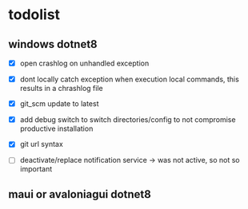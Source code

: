 # todolist
## windows dotnet8
- [x] open crashlog on unhandled exception
- [x] dont locally catch exception when execution local commands, this results in a chrashlog file
- [x] git_scm update to latest
- [x] add debug switch to switch directories/config to not compromise productive installation
- [x] git url syntax
- [ ] deactivate/replace notification service -> was not active, so not so important


## maui or avaloniagui dotnet8